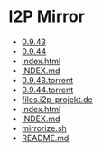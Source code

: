 I2P Mirror
==========

 - [0.9.43](/mirror/files.i2p-projekt.de/0.9.43)
 - [0.9.44](/mirror/files.i2p-projekt.de/0.9.44)
 - [index.html](/mirror/files.i2p-projekt.de/index.html)
 - [INDEX.md](/mirror/files.i2p-projekt.de/INDEX.md)
 - [0.9.43.torrent](/mirror/0.9.43.torrent)
 - [0.9.44.torrent](/mirror/0.9.44.torrent)
 - [files.i2p-projekt.de](/mirror/files.i2p-projekt.de)
 - [index.html](/mirror/index.html)
 - [INDEX.md](/mirror/INDEX.md)
 - [mirrorize.sh](/mirror/mirrorize.sh)
 - [README.md](/mirror/README.md)
